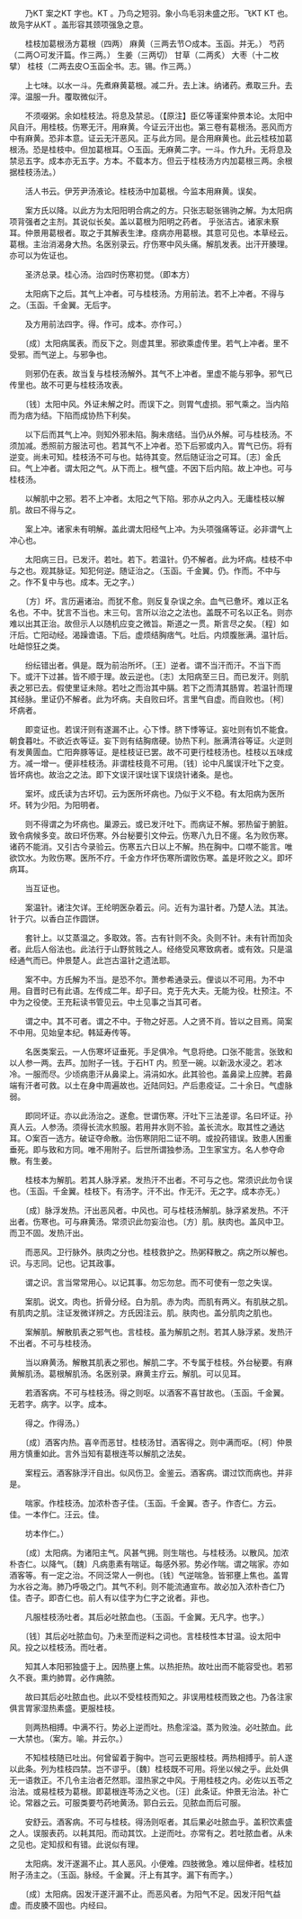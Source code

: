 <!-- { "loadSidebar": true } -->
　　乃KT 案之KT 字也。KT 。乃鸟之短羽。象小鸟毛羽未盛之形。飞KT KT 也。故凫字从KT 。盖形容其颈项强急之意。

　　桂枝加葛根汤方葛根（四两） 麻黄（三两去节○成本。玉函。并无。） 芍药（二两○可发汗篇。作三两。） 生姜（三两切） 甘草（二两炙） 大枣（十二枚擘） 桂枝（二两去皮○玉函全书。志。锡。作三两。）

　　上七味。以水一斗。先煮麻黄葛根。减二升。去上沫。纳诸药。煮取三升。去滓。温服一升。覆取微似汗。

　　不须啜粥。余如桂枝法。将息及禁忌。（【原注】臣亿等谨案仲景本论。太阳中风自汗。用桂枝。伤寒无汗。用麻黄。今证云汗出也。第三卷有葛根汤。恶风而方中有麻黄。恐非本意。证云无汗恶风。正与此方同。是合用麻黄也。此云桂枝加葛根汤。恐是桂枝中。但加葛根耳。○玉函。无麻黄二字。一斗。作九升。无将息及禁忌五字。成本亦无五字。方本。不载本方。但云于桂枝汤方内加葛根三两。余根据桂枝汤法。）

　　活人书云。伊芳尹汤液论。桂枝汤中加葛根。今监本用麻黄。误矣。

　　案方氏以降。以此方为太阳阳明合病之的方。只张志聪张锡驹之解。为太阳病项背强者之主剂。其说似长矣。盖以葛根为阳明之药者。 乎张洁古。诸家未察耳。仲景用葛根者。取之于其解表生津。痉病亦用葛根。其意可见也。本草经云。葛根。主治消渴身大热。名医别录云。疗伤寒中风头痛。解肌发表。出汗开腠理。亦可以为佐证也。

　　圣济总录。桂心汤。治四时伤寒初觉。（即本方）

　　太阳病下之后。其气上冲者。可与桂枝汤。方用前法。若不上冲者。不得与之。（玉函。千金翼。无后字。

　　及方用前法四字。得。作可。成本。亦作可。）

　　〔成〕太阳病属表。而反下之。则虚其里。邪欲乘虚传里。若气上冲者。里不受邪。而气逆上。与邪争也。

　　则邪仍在表。故当复与桂枝汤解外。其气不上冲者。里虚不能与邪争。邪气已传里也。故不可更与桂枝汤攻表。

　　〔钱〕太阳中风。外证未解之时。而误下之。则胃气虚损。邪气乘之。当内陷而为痞为结。下陷而成协热下利矣。

　　以下后而其气上冲。则知外邪未陷。胸未痞结。当仍从外解。可与桂枝汤。不须加减。悉照前方服法可也。若其气不上冲者。恐下后邪或内入。胃气已伤。将有逆变。尚未可知。桂枝汤不可与也。姑待其变。然后随证治之可耳。〔志〕金氏曰。气上冲者。谓太阳之气。从下而上。根气盛。不因下后内陷。故上冲也。可与桂枝汤。

　　以解肌中之邪。若不上冲者。太阳之气下陷。邪亦从之内入。无庸桂枝以解肌。故曰不得与之。

　　案上冲。诸家未有明解。盖此谓太阳经气上冲。为头项强痛等证。必非谓气上冲心也。

　　太阳病三日。已发汗。若吐。若下。若温针。仍不解者。此为坏病。桂枝不中与之也。观其脉证。知犯何逆。随证治之。（玉函。千金翼。仍。作而。不中与之。作不复中与也。成本。无之字。）

　　〔方〕坏。言历遍诸治。而犹不愈。则反复杂误之余。血气已惫坏。难以正名名也。不中。犹言不当也。末三句。言所以治之之法也。盖既不可名以正名。则亦难以出其正治。故但示人以随机应变之微旨。斯道之一贯。斯言尽之矣。〔程〕如汗后。亡阳动经。渴躁谵语。下后。虚烦结胸痞气。吐后。内烦腹胀满。温针后。吐衄惊狂之类。

　　纷纭错出者。俱是。既为前治所坏。〔王〕逆者。谓不当汗而汗。不当下而下。或汗下过甚。皆不顺于理。故云逆也。〔志〕太阳病至三日。而已发汗。则肌表之邪已去。假使里证未除。若吐之而治其中膈。若下之而清其肠胃。若温针而理其经脉。里证仍不解者。此为坏病。夫自败曰坏。言里气自虚。而自败也。〔柯〕坏病者。

　　即变证也。若误汗则有遂漏不止。心下悸。脐下悸等证。妄吐则有饥不能食。朝食暮吐。不欲近衣等证。妄下则有结胸痞硬。协热下利。胀满清谷等证。火逆则有发黄圊血。亡阳奔豚等证。是桂枝证已罢。故不可更行桂枝汤也。桂枝以五味成方。减一增一。便非桂枝汤。非谓桂枝竟不可用。〔钱〕论中凡属误汗吐下之变。皆坏病也。故治之之法。即下文误汗误吐误下误烧针诸条。是也。

　　案坏。成氏读为古坏切。云为医所坏病也。乃似于义不稳。有太阳病为医所坏。转为少阳。为阳明者。

　　则不得谓之为坏病也。巢源云。或已发汗吐下。而病证不解。邪热留于腑脏。致令病候多变。故曰坏伤寒。外台秘要引文仲云。伤寒八九日不瘥。名为败伤寒。诸药不能消。又引古今录验云。伤寒五六日以上不解。热在胸中。口噤不能言。唯欲饮水。为败伤寒。医所不疗。千金方作坏伤寒所谓败伤寒。盖是坏败之义。即坏病耳。

　　当互证也。

　　案温针。诸注欠详。王纶明医杂着云。问。近有为温针者。乃楚人法。其法。针于穴。以香白芷作圆饼。

　　套针上。以艾蒸温之。多取效。答。古有针则不灸。灸则不针。未有针而加灸者。此后人俗法也。此法行于山野贫贱之人。经络受风寒致病者。或有效。只是温经通气而已。仲景楚人。此岂古温针之遗法耶。

　　案不中。方氏解为不当。是恐不尔。萧参希通录云。俚谈以不可用。为不中用。自晋时已有此语。左传成二年。却子曰。克于先大夫。无能为役。杜预注。不中为之役使。王充耘读书管见云。中土见事之当其可者。

　　谓之中。其不可者。谓之不中。于物之好恶。人之贤不肖。皆以之目焉。简案不中用。见始皇本纪。韩延寿传等。

　　名医类案云。一人伤寒坏证垂死。手足俱冷。气息将绝。口张不能言。张致和以人参一两。去芦。加附子一钱。于石HT 内。煎至一碗。以新汲水浸之。若冰冷。一服而尽。少顷病患汗从鼻梁上。涓涓如水。此其验也。盖鼻梁上应脾。若鼻端有汗者可救。以土在身中周遍故也。近陆同妇。产后患疫证。二十余日。气虚脉弱。

　　即同坏证。亦以此汤治之。遂愈。世谓伤寒。汗吐下三法差谬。名曰坏证。孙真人云。人参汤。须得长流水煎服。若用井水则不验。盖长流水。取其性之通达耳。○案百一选方。破证夺命散。治伤寒阴阳二证不明。或投药错误。致患人困重垂死。即与致和方同。唯不用附子。后世所谓独参汤。卫生家宝方。名人参夺命散。有生姜。

　　桂枝本为解肌。若其人脉浮紧。发热汗不出者。不可与之也。常须识此勿令误也。（玉函。千金翼。桂枝下。有汤字。汗不出。作无汗。无之字。成本亦无。）

　　〔成〕脉浮发热。汗出恶风者。中风也。可与桂枝汤解肌。脉浮紧发热。不汗出者。伤寒也。可与麻黄汤。常须识此勿妄治也。〔方〕肌。肤肉也。盖风中卫。而卫不固。发热汗出。

　　而恶风。卫行脉外。肤肉之分也。桂枝救护之。热粥释散之。病之所以解也。识。与志同。记也。记其政事。

　　谓之识。言当常常用心。以记其事。勿忘勿怠。而不可使有一忽之失误。

　　案肌。说文。肉也。折骨分经。白为肌。赤为肉。而肌有两义。有肌肤之肌。有肌肉之肌。注证发微详辨之。方氏因注云。肌。肤肉也。盖分肌肉之肌也。

　　案解肌。解散肌表之邪气也。言桂枝。虽为解肌之剂。若其人脉浮紧。发热汗不出者。不可与桂枝汤。

　　当以麻黄汤。解散其肌表之邪也。解肌二字。不专属于桂枝。外台秘要。有麻黄解肌汤。葛根解肌汤。名医别录。麻黄主疗云。解肌。可以见耳。

　　若酒客病。不可与桂枝汤。得之则呕。以酒客不喜甘故也。（玉函。千金翼。无若字。病字。以字。成本。

　　得之。作得汤。）

　　〔成〕酒客内热。喜辛而恶甘。桂枝汤甘。酒客得之。则中满而呕。〔柯〕仲景用方慎重如此。言外当知有葛根连芩以解肌之法矣。

　　案程云。酒客脉浮汗自出。似风伤卫。金鉴云。酒客病。谓过饮而病也。并非是。

　　喘家。作桂枝汤。加浓朴杏子佳。（玉函。千金翼。杏子。作杏仁。方云。佳。一本作仁。汪云。佳。

　　坊本作仁。）

　　〔成〕太阳病。为诸阳主气。风甚气拥。则生喘也。与桂枝汤。以散风。加浓朴杏仁。以降气。〔魏〕凡病患素有喘证。每感外邪。势必作喘。谓之喘家。亦如酒客等。有一定之治。不同泛常人一例也。〔钱〕气逆喘急。皆邪壅上焦也。盖胃为水谷之海。肺乃呼吸之门。其气不利。则不能流通宣布。故必加入浓朴杏仁乃佳。杏子。即杏仁也。前人有以佳字为仁字之讹者。非也。

　　凡服桂枝汤吐者。其后必吐脓血也。（玉函。千金翼。无凡字。也字。）

　　〔钱〕其后必吐脓血句。乃未至而逆料之词也。言桂枝性本甘温。设太阳中风。投之以桂枝汤。而吐者。

　　知其人本阳邪独盛于上。因热壅上焦。以热拒热。故吐出而不能容受也。若邪久不衰。熏灼肺胃。必作痈脓。

　　故曰其后必吐脓血也。此以不受桂枝而知之。非误用桂枝而致之也。乃各注家俱言胃家湿热素盛。更服桂枝。

　　则两热相搏。中满不行。势必上逆而吐。热愈淫溢。蒸为败浊。必吐脓血。此一大禁也。（案方。喻。并云尔。）

　　不知桂枝随已吐出。何曾留着于胸中。岂可云更服桂枝。两热相搏乎。前人遂以此条。列为桂枝四禁。岂不谬乎。〔魏〕桂枝既不可用。将坐以候之乎。此处俱无一语救正。不几令主治者茫然耶。湿热家之中风。于用桂枝之内。必佐以五苓之治法。或易桂枝为葛根。即葛根连芩汤之义也。〔汪〕此条证。仲景无治法。补亡论。常器之云。可服类要芍药地黄汤。郭白云云。见脓血而后可服。

　　安舒云。酒客病。不可与桂枝。得汤则呕者。其后果必吐脓血乎。盖积饮素盛之人。误服表药。以耗其阳。而动其饮。上逆而吐。亦常有之。若吐脓血者。从未之见也。定知叔和有错。此说似有理。

　　太阳病。发汗遂漏不止。其人恶风。小便难。四肢微急。难以屈伸者。桂枝加附子汤主之。（玉函。脉经。千金翼。汗上有其字。漏下有而字。）

　　〔成〕太阳病。因发汗遂汗漏不止。而恶风者。为阳气不足。因发汗阳气益虚。而皮腠不固也。内经曰。

